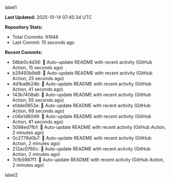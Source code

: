 
label1 
<!-- ACTIVITY_START -->
**Last Updated:** 2025-10-14 07:45:34 UTC

**Repository Stats:**
- Total Commits: 91948
- Last Commit: 15 seconds ago

**Recent Commits:**
- 58bb0c4d36: 🤖 Auto-update README with recent activity (GitHub Action, 15 seconds ago)
- b29493b9d8: 🤖 Auto-update README with recent activity (GitHub Action, 25 seconds ago)
- 4d1ba8b24b: 🤖 Auto-update README with recent activity (GitHub Action, 41 seconds ago)
- 143b7408a6: 🤖 Auto-update README with recent activity (GitHub Action, 55 seconds ago)
- efdde0853e: 🤖 Auto-update README with recent activity (GitHub Action, 69 seconds ago)
- c06e1d6049: 🤖 Auto-update README with recent activity (GitHub Action, 81 seconds ago)
- 5098ed7fb1: 🤖 Auto-update README with recent activity (GitHub Action, 2 minutes ago)
- 0c2779d0b7: 🤖 Auto-update README with recent activity (GitHub Action, 2 minutes ago)
- 212ac0760c: 🤖 Auto-update README with recent activity (GitHub Action, 2 minutes ago)
- 7cfb5987f1: 🤖 Auto-update README with recent activity (GitHub Action, 2 minutes ago)
<!-- ACTIVITY_END -->

label2
